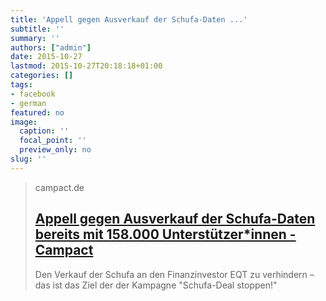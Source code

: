 ```yaml
---
title: 'Appell gegen Ausverkauf der Schufa-Daten ...'
subtitle: ''
summary: ''
authors: ["admin"]
date: 2015-10-27
lastmod: 2015-10-27T20:18:18+01:00
categories: []
tags:
- facebook
- german
featured: no
image:
  caption: ''
  focal_point: ''
  preview_only: no
slug: ''
---
```


> campact.de
> ## [Appell gegen Ausverkauf der Schufa-Daten bereits mit 158.000 Unterstützer*innen - Campact](https://www.campact.de/lobbyismus/appell/?utm_term=inside-flow&utm_medium=recommendation&utm_campaign=%2Flobbyismus%2Fappell&utm_source=rec-fb&utm_content=random-a)
>
>Den Verkauf der Schufa an den Finanzinvestor EQT zu verhindern – das ist das Ziel der der Kampagne "Schufa-Deal stoppen!"

